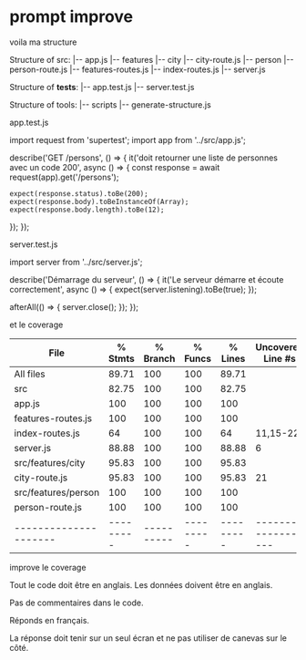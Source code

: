 
# prompt improve

voila ma structure

Structure of src:
|-- app.js
|-- features
  |-- city
    |-- city-route.js
  |-- person
    |-- person-route.js
|-- features-routes.js
|-- index-routes.js
|-- server.js

Structure of __tests__:
|-- app.test.js
|-- server.test.js

Structure of tools:
|-- scripts
  |-- generate-structure.js

app.test.js

import request from 'supertest';
import app from '../src/app.js';

describe('GET /persons', () => {
  it('doit retourner une liste de personnes avec un code 200', async () => {
    const response = await request(app).get('/persons');

    expect(response.status).toBe(200);
    expect(response.body).toBeInstanceOf(Array);
    expect(response.body.length).toBe(12);
  });
});

server.test.js

import server from '../src/server.js';

describe('Démarrage du serveur', () => {
  it('Le serveur démarre et écoute correctement', async () => {
    expect(server.listening).toBe(true);
  });

  afterAll(() => {
    server.close();
  });
});




et le coverage


File                 | % Stmts | % Branch | % Funcs | % Lines | Uncovered Line #s                                                                
---------------------|---------|----------|---------|---------|-------------------
All files            |   89.71 |      100 |     100 |   89.71 | 
 src                 |   82.75 |      100 |     100 |   82.75 | 
  app.js             |     100 |      100 |     100 |     100 | 
  features-routes.js |     100 |      100 |     100 |     100 | 
  index-routes.js    |      64 |      100 |     100 |      64 | 11,15-22
  server.js          |   88.88 |      100 |     100 |   88.88 | 6
 src/features/city   |   95.83 |      100 |     100 |   95.83 | 
  city-route.js      |   95.83 |      100 |     100 |   95.83 | 21
 src/features/person |     100 |      100 |     100 |     100 | 
  person-route.js    |     100 |      100 |     100 |     100 | 
---------------------|---------|----------|---------|---------|-------------------


improve le coverage


Tout le code doit être en anglais.
Les données doivent être en anglais.

Pas de commentaires dans le code.

Réponds en français.

La réponse doit tenir sur un seul écran et ne pas utiliser de canevas sur le côté.

